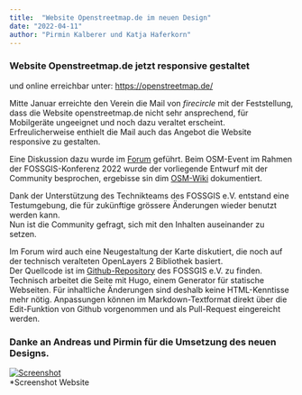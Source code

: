 ```yaml
---
title:  "Website Openstreetmap.de im neuen Design"
date: "2022-04-11"
author: "Pirmin Kalberer und Katja Haferkorn"
---
```



### Website Openstreetmap.de jetzt responsive gestaltet 

und online erreichbar unter: https://openstreetmap.de/

Mitte Januar erreichte den Verein die Mail von _firecircle_ mit der Feststellung, dass die Website openstreetmap.de nicht sehr ansprechend, für Mobilgeräte ungeeignet und noch dazu veraltet erscheint.  
Erfreulicherweise enthielt die Mail auch das Angebot die Website responsive zu gestalten. 

Eine Diskussion dazu wurde im [Forum](https://forum.openstreetmap.org/viewtopic.php?id=74686) geführt. Beim OSM-Event im Rahmen der FOSSGIS-Konferenz 2022 wurde der vorliegende Entwurf mit der Community besprochen, ergebisse sin dim [OSM-Wiki](https://wiki.openstreetmap.org/wiki/FOSSGIS_2022/OSM-Samstag#14:20_-_Redesign_openstreetmap.de) dokumentiert. 

Dank der Unterstützung des Technikteams des FOSSGIS e.V. entstand eine Testumgebung, die für zukünftige grössere Änderungen wieder benutzt werden kann.  
Nun ist die Community gefragt, sich mit den Inhalten auseinander zu setzen. 

Im Forum wird auch eine Neugestaltung der Karte diskutiert, die noch auf der technisch veralteten OpenLayers 2 Bibliothek basiert.  
Der Quellcode ist im [Github-Repository](https://github.com/fossgis/openstreetmap.de) des FOSSGIS e.V. zu finden. 
Technisch arbeitet die Seite mit Hugo, einem Generator für statische Webseiten. Für inhaltliche Änderungen sind deshalb keine HTML-Kenntisse mehr nötig. Anpassungen können im Markdown-Textformat direkt über die Edit-Funktion von Github vorgenommen und als Pull-Request eingereicht werden.

### Danke an Andreas und Pirmin für die Umsetzung des neuen Designs. 

[![Screenshot](/news/images/2022-04-11_Screenshot_openstreetmap_de_resonsive.png)](https://openstreetmap.de/)  
*Screenshot Website
